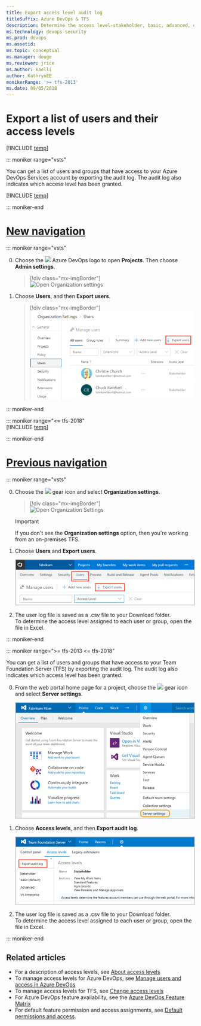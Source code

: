 ```yaml
---
title: Export access level audit log 
titleSuffix: Azure DevOps & TFS
description: Determine the access level-stakeholder, basic, advanced, or VS Enterprise-granted to user accounts  
ms.technology: devops-security
ms.prod: devops
ms.assetid: 
ms.topic: conceptual
ms.manager: douge
ms.reviewer: jrice 
ms.author: kaelli
author: KathrynEE
monikerRange: '>= tfs-2013'
ms.date: 09/05/2018
---
```


# Export a list of users and their access levels

[!INCLUDE [temp](../../_shared/version-vsts-tfs-all-versions.md)]

<a id="export-audit-log" >  </a>

::: moniker range="vsts" 

You can get a list of users and groups that have access to your Azure DevOps Services account by exporting the audit log. The audit log also indicates which access level has been granted.   

[!INCLUDE [temp](../../_shared/new-navigation.md)]  

::: moniker-end   

# [New navigation](#tab/new-nav)

::: moniker range="vsts"  

0. Choose the ![ ](/azure/devops/_img/icons/project-icon.png) Azure DevOps logo to open **Projects**. Then choose **Admin settings**. 

	> [!div class="mx-imgBorder"]  
	> ![Open Organization settings](/azure/devops/_shared/_img/settings/open-admin-settings-vert.png)  

0. Choose **Users**, and then **Export users**. 

	> [!div class="mx-imgBorder"]  
	> ![Export users](_img/export-users-audit/export-new-nav.png)

::: moniker-end  

::: moniker range="<= tfs-2018"  
[!INCLUDE [temp](../../_shared/new-navigation-not-supported.md)]  

::: moniker-end  

# [Previous navigation](#tab/previous-nav)

::: moniker range="vsts"  

0. Choose the ![ ](/azure/devops/_img/icons/gear_icon.png) gear icon and select **Organization settings**.

	> [!div class="mx-imgBorder"]  
	> ![Open Organization Settings](/azure/devops/_shared/_img/settings/open-account-settings.png)  

	> [!IMPORTANT]  
	>If you don't see the **Organization settings** option, then you're working from an on-premises TFS. 
	
0. Choose **Users** and **Export users**. 

	<img src="_img/export-users-audit/go-to-users-hub.png" alt="From Users, choose Export users" style="border: 1px solid #C3C3C3;" />  

0. The user log file is saved as a .csv file to your Download folder.   
	To determine the access level assigned to each user or group, open the file in Excel.

::: moniker-end

::: moniker range=">= tfs-2013 <= tfs-2018"

You can get a list of users and groups that have access to your Team Foundation Server (TFS) by exporting the audit log. The audit log also indicates which access level has been granted.  

0. From the web portal home page for a project, choose the ![ ](/azure/devops/_img/icons/gear_icon.png) gear icon and select **Server settings**. 

	<img src="_img/access-levels-2017-open-admin-context.png" alt="TFS 2017, Web portal, open the Server settings admin context" style="border: 1px solid #C3C3C3;" />  

0. Choose **Access levels**, and then **Export audit log**. 

	<img src="_img/export-users-audit/export-audit-log-tfs.png" alt="Control panel, admin context, Export audit log" style="border: 1px solid #C3C3C3;" />  

0. The user log file is saved as a .csv file to your Download folder.  
	To determine the access level assigned to each user or group, open the file in Excel.

::: moniker-end

## Related articles

- For a description of access levels, see [About access levels](access-levels.md)
- To manage access levels for Azure DevOps, see [Manage users and access in Azure DevOps](../accounts/add-organization-users.md) 
- To manage access levels for TFS, see [Change access levels](change-access-levels.md)
- For Azure DevOps feature availability, see the [Azure DevOps Feature Matrix](https://visualstudio.microsoft.com/pricing/visual-studio-online-feature-matrix-vs)
- For default feature permission and access assignments, see [Default permissions and access](permissions-access.md). 
